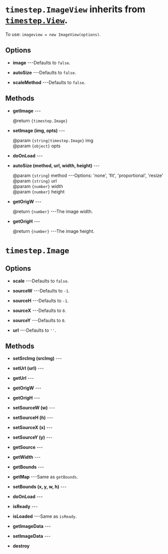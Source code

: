 # `timestep.ImageView` inherits from [`timestep.View`](./view.md).

To use: `imageview = new ImageView(options)`.

## Options

* __image__ ---Defaults to `false`.

* __autoSize__ ---Defaults to `false`.

* __scaleMethod__ ---Defaults to `false`.


## Methods

* __getImage__ ---

	@return `{timestep.Image}`

* __setImage (img, opts)__ ---

	@param `{string|timestep.Image}` img<br/>
	@param `{object}` opts

* __doOnLoad__ ---

* __autoSize (method, url, width, height)__ ---

	@param `{string`} method ---Options: 'none', 'fit', 'proportional', 'resize'<br/>
	@param `{string}` url<br/>
	@param `{number}` width<br/>
	@param `{number}` height

* __getOrigW__ ---

	@return `{number}` ---The image width.

* __getOrigH__ ---

	@return `{number}` ---The image height.



# `timestep.Image`

## Options

* __scale__ ---Defaults to `false`.

* __sourceW__ ---Defaults to `-1`.

* __sourceH__ ---Defaults to `-1`.

* __sourceX__ ---Defaults to `0`.

* __sourceY__ ---Defaults to `0`.

* __url__ ---Defaults to `''`.

## Methods

* __setSrcImg (srcImg)__ ---

* __setUrl (url)__ ---

* __getUrl__ ---

* __getOrigW__ ---

* __getOrigH__ ---

* __setSourceW (w)__ ---

* __setSourceH (h)__ ---

* __setSourceX (x)__ ---

* __setSourceY (y)__ ---

* __getSource__ ---

* __getWidth__ ---

* __getBounds__ ---

* __getMap__ ---Same as `getBounds`.

* __setBounds (x, y, w, h)__ ---

* __doOnLoad__ ---

* __isReady__ ---

* __isLoaded__ ---Same as `isReady`.

* __getImageData__ ---

* __setImageData__ ---

* __destroy__

